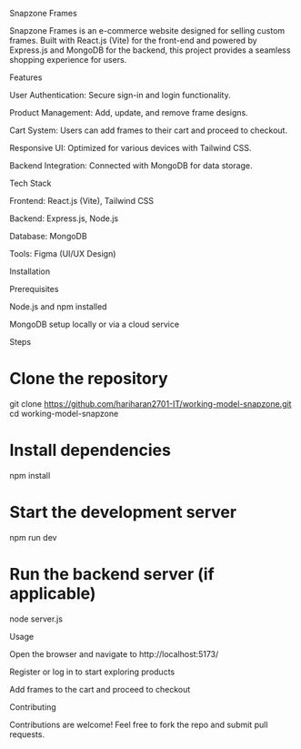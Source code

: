 Snapzone Frames

Snapzone Frames is an e-commerce website designed for selling custom frames. Built with React.js (Vite) for the front-end and powered by Express.js and MongoDB for the backend, this project provides a seamless shopping experience for users.

Features

User Authentication: Secure sign-in and login functionality.

Product Management: Add, update, and remove frame designs.

Cart System: Users can add frames to their cart and proceed to checkout.

Responsive UI: Optimized for various devices with Tailwind CSS.

Backend Integration: Connected with MongoDB for data storage.

Tech Stack

Frontend: React.js (Vite), Tailwind CSS

Backend: Express.js, Node.js

Database: MongoDB

Tools: Figma (UI/UX Design)

Installation

Prerequisites

Node.js and npm installed

MongoDB setup locally or via a cloud service

Steps

# Clone the repository
git clone https://github.com/hariharan2701-IT/working-model-snapzone.git
cd working-model-snapzone

# Install dependencies
npm install

# Start the development server
npm run dev

# Run the backend server (if applicable)
node server.js

Usage

Open the browser and navigate to http://localhost:5173/

Register or log in to start exploring products

Add frames to the cart and proceed to checkout

Contributing

Contributions are welcome! Feel free to fork the repo and submit pull requests.
